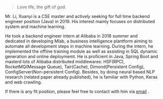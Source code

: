 

> Love life, the gift of god.


Mr. Li, Xuanyi is a CSE master and actively seeking for full time backend engineer position (Java) in 2019. His interest mainly focuses on distributed system and machine learning.

He took a backend engineer intern at Alibaba in 2018 summer and dedicated in developing Mlab, a business intelligence plantform aiming to automate all development steps in machine learning. During the intern, he implemented the offline training module as well as assisting in SQL dynamic generation and online deploymemt. He is proficient in Java, Spring Boot and masterd lots of Alibaba distributed middlewares: HSF(RPC), RocketMQ(Message Queue), Tair(Cache), Dimond(Persistent Config), ConfigServer(Non-persistent Config). Besides, by doing neural based NLP research (related paper already published), he is familiar with Python, Keras and web crawling.

If there is any fit position, please feel free to contact with him via <a href="mailto:shane.lxy@outlook.com">email</a> .
